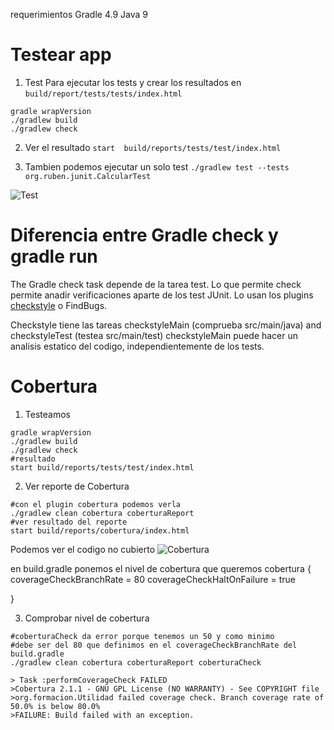 requerimientos Gradle 4.9 Java 9

# Testear app

1. Test
Para ejecutar los tests y crear los resultados en ``build/report/tests/tests/index.html``
```
gradle wrapVersion
./gradlew build
./gradlew check
```

2. Ver el resultado
``start  build/reports/tests/test/index.html ``

3. Tambien podemos ejecutar un solo test
```./gradlew test --tests org.ruben.junit.CalcularTest```

![Test](img/test.jpg)

# Diferencia entre Gradle check y gradle run 

The Gradle check task depende de la tarea test. 
Lo que permite check permite anadir verificaciones aparte de los test JUnit.
Lo usan los plugins [checkstyle](https://docs.gradle.org/current/userguide/checkstyle_plugin.html) o FindBugs.

Checkstyle tiene las tareas checkstyleMain (comprueba src/main/java) and checkstyleTest (testea src/main/test)
checkstyleMain puede hacer un analisis estatico del codigo, independientemente de los tests.


# Cobertura

1. Testeamos
```
gradle wrapVersion
./gradlew build
./gradlew check
#resultado
start build/reports/tests/test/index.html   
```
2. Ver reporte de Cobertura
```
#con el plugin cobertura podemos verla
./gradlew clean cobertura coberturaReport
#ver resultado del reporte
start build/reports/cobertura/index.html 
```

Podemos ver el codigo no cubierto
![Cobertura](img/cobertura.jpg)

en build.gradle ponemos el nivel de cobertura que queremos
cobertura {
    coverageCheckBranchRate = 80
    coverageCheckHaltOnFailure = true
    
}

3. Comprobar nivel de cobertura
```
#coberturaCheck da error porque tenemos un 50 y como minimo 
#debe ser del 80 que definimos en el coverageCheckBranchRate del build.gradle
./gradlew clean cobertura coberturaReport coberturaCheck

> Task :performCoverageCheck FAILED
>Cobertura 2.1.1 - GNU GPL License (NO WARRANTY) - See COPYRIGHT file
>org.formacion.Utilidad failed coverage check. Branch coverage rate of 50.0% is below 80.0%
>FAILURE: Build failed with an exception.
```



